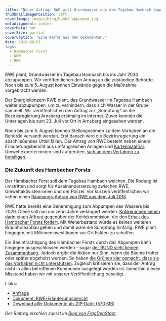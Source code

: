 ```yaml
---
title: "Neuer Antrag: RWE will Grundwasser aus dem Tagebau Hambach abpumpen"
thumbnailImagePosition: left
coverImage: images/blog/hambi_abpumpen.jpg
metaAlignment: center
coverMeta: out
coverSize: partial
coverCaption: "Eine Karte aus den Dokumenten."
date: 2019-08-01
tags:
  - Hambacher Forst
  - NRW
  - RWE
---
```


RWE plant, Grundwasser im Tagebau Hambach bis ins Jahr 2030 abzupumpen. Wir veröffentlichen den Antrag an die zuständige Behörde. Noch bis zum 5. August können Einwände gegen die Maßnahme vorgebracht werden.

<!--more-->

Der Energiekonzern RWE plant, das Grundwasser im Tagebau Hambach weiter abzupumpen, um zu verhindern, dass sich Wasser in der Grube sammelt. Wir veröffentlichen den Antrag zur „Sümpfung“ an die Bezirksregierung Arnsberg erstmalig im Internet. Zuvor konnten die Unterlagen bis zum 23. Juli vor Ort in Arnsberg eingesehen werden.

Noch bis zum 5. August können Stellungnahmen zu dem Vorhaben an die Behörde versandt werden. Erst danach wird die Bezirksregierung ein abschließendes Urteil fällen. Der Antrag von RWE besteht neben einem Erläuterungsbericht aus umfangreichen Anlagen und [Kartenmaterial](https://www.youtube.com/watch?v=RMxgsEzq-_g). Umweltexperten:innen sind aufgerufen, [sich an dem Verfahren zu beteiligen](https://www.bezreg-arnsberg.nrw.de/bekanntmachungen/2019/06/19_06_22_rwe_tagebau_hambach/Hinweise-zu-Einwendungen.pdf).

### Die Zukunft des Hambacher Forsts

Der Hambacher Forst soll dem Tagebau Hambach weichen. Die Rodung ist umstritten und sorgt für Auseinandersetzung zwischen RWE, Umweltaktivisten:innen und der Polizei. Vor kurzem veröffentlichen wir schon einen [Räumungs-Antrag von RWE aus dem Juli 2018](https://fragdenstaat.de/blog/2019/07/22/rwe-raeumungsantrag-hambacher-forst-2-juli-2018/).

RWE hatte bereits eine Genehmigung zum Abpumpen des Wassers bis 2020. Diese soll nun um zehn Jahre verlängert werden. [Kritiker:innen sehen darin einen Affront](https://www.aachener-zeitung.de/nrw-region/tagebau-hambach-rwe-will-weiter-grundwasser-abpumpen_aid-44415073) gegenüber der Kohlekommision, die den [Erhalt des Hambacher Forsts fordert](https://www.tagesschau.de/inland/kohle-hambacherforst-101.html). Mit Weiterbestand würde es keinen weiteren Braunholeabbau geben und damit wäre die Sümpfung hinfällig. RWE plant hingegen, mit Millioneninvestitionen vor Ort Fakten zu schaffen.

Ein Beeinträchtigung des Hambacher Forsts durch das Abpumpen kann hingegen ausgeschlossen werden – sogar [der BUND sieht keinen Zusammenhang](https://www1.wdr.de/nachrichten/rheinland/grundwasserabsenkung-rwe-hambacher-forst-102.html). Jedoch ergibt die Aktion nur Sinn, wenn die Bäume früher oder später abgeholzt werden. So haben [die Grünen klar gemacht, dass sie das Vorhaben nicht unterstützen](https://rp-online.de/nrw/staedte/wegberg/wegberg-gruenen-gegen-weitere-suempfung-am-tagebau-hambach-wegen-schwalm-quellgebiet_aid-44363603). Zugleich kritisieren sie, dass der Antrag nicht in allen betroffenen Kommunen ausgelegt worden ist. Immerhin diesen Misstand haben wir mit unserer Veröffentlichung beseitigt.

Links:

- [Anfrage](https://fragdenstaat.de/anfrage/rwe-antrag-zum-abpumpen-des-grundwasser-im-tagebau-hambach/)
- [Dokument: RWE-Erläuterungsbericht](https://fragdenstaat.de/dokumente/953/)
- [Download aller Dokumente als ZIP-Datei (570 MB)](https://data.jfilter.de/ifg/2019/Antragsunterlagen_RWE_Suempfung.zip)

_Der Beitrag erschien zuerst im [Blog von FragDenStaat](https://fragdenstaat.de/blog/2019/08/01/rwe-grundwasser-tagebau-hambach-abpumpen/)._
